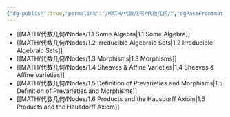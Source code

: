 ```yaml
---
{"dg-publish":true,"permalink":"/MATH/代数几何/代数几何/","dgPassFrontmatter":true}
---
```



- [[MATH/代数几何/Nodes/1.1 Some Algebra\|1.1 Some Algebra]]
- [[MATH/代数几何/Nodes/1.2 Irreducible Algebraic Sets\|1.2 Irreducible Algebraic Sets]]
- [[MATH/代数几何/Nodes/1.3 Morphisms\|1.3 Morphisms]]
- [[MATH/代数几何/Nodes/1.4 Sheaves & Affine Varieties\|1.4 Sheaves & Affine Varieties]]
- [[MATH/代数几何/Nodes/1.5 Definition of Prevarieties and Morphisms\|1.5 Definition of Prevarieties and Morphisms]]
- [[MATH/代数几何/Nodes/1.6 Products and the Hausdorff Axiom\|1.6 Products and the Hausdorff Axiom]]



